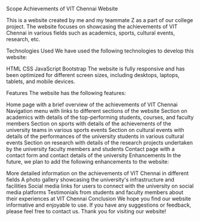 Scope Achievements of VIT Chennai Website


This is a website created by me and my teammate Z as a part of our college project. The website focuses on showcasing the achievements of VIT Chennai in various fields such as academics, sports, cultural events, research, etc.

Technologies Used
We have used the following technologies to develop this website:

HTML
CSS
JavaScript
Bootstrap
The website is fully responsive and has been optimized for different screen sizes, including desktops, laptops, tablets, and mobile devices.

Features
The website has the following features:

Home page with a brief overview of the achievements of VIT Chennai
Navigation menu with links to different sections of the website
Section on academics with details of the top-performing students, courses, and faculty members
Section on sports with details of the achievements of the university teams in various sports events
Section on cultural events with details of the performances of the university students in various cultural events
Section on research with details of the research projects undertaken by the university faculty members and students
Contact page with a contact form and contact details of the university
Enhancements
In the future, we plan to add the following enhancements to the website:

More detailed information on the achievements of VIT Chennai in different fields
A photo gallery showcasing the university's infrastructure and facilities
Social media links for users to connect with the university on social media platforms
Testimonials from students and faculty members about their experiences at VIT Chennai
Conclusion
We hope you find our website informative and enjoyable to use. If you have any suggestions or feedback, please feel free to contact us. Thank you for visiting our website!




